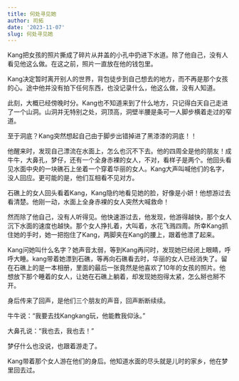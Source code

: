 ```yaml
---
title: 何处寻见她
author: 司拓
date: '2023-11-07'
slug: 何处寻见她
---
```


Kang把女孩的照片撕成了碎片从井盖的小孔中扔进下水道。除了他自己，没有人看见他这么做。在这之前，照片一直放在他的钱包里。

Kang决定暂时离开别人的世界，背包徒步到自己想去的地方，而不再是那个女孩的心。途中他并没有拍下任何东西，也没记录什么，他这么做，没有人知道。

此刻，大概已经傍晚时分。Kang也不知道来到了什么地方，只记得白天自己走进了一个山洞。山洞并无特别之处，洞顶高，洞壁半腰是条可一人脚步横着走过的窄道。

至于洞底？Kang突然想起自己由于脚步出错掉进了黑漆漆的洞底！！

他醒来时，发现自己漂流在水面上，怎么也沉不下去。他的四周全是他的朋友！成牛牛，大鼻孔，梦仔，还有一个全身赤裸的女人，不对，看样子是两个。他回头看见水面中央的一块礁石上坐着一个穿着华丽的女人。Kang大声叫喊他们的名字，没人回应。更可能的是，他们互相看不见对方。

石礁上的女人回头看着Kang，Kang隐约地看见她的脸，好像是小妍！他想游过去看清楚。他刚一动，水面上全身赤裸的女人突然大喊救命！

然而除了他自己，没有人听得见。他快速游过去，他发现，他游得越快，那个女人沉下水面的速度也越快。那个女人挣扎着，大叫着，水花飞溅四周。所幸Kang抓住她的手时，她一把抱住了Kang，两脚夹在Kang的腰上，跟着他漂了起来。

Kang问她叫什么名字？她声音太弱，等到Kang再问时，发现她已经闭上眼睛，呼呼大睡。kang带着她漂到石礁，等再向石礁看去时，华丽的女人已经消失了。留在石礁上的是一本相册，里面的最后一张竟然是他喜欢了10年的女孩的照片。他想放下那个睡着的女人，让她在石礁上躺着，却发现她抱得太紧，怎么掰也掰不开。

身后传来了回声，是他们三个朋友的声音，回声断断续续。

牛牛说：“我要去找Kangkang玩，他能教我仰泳。”

大鼻孔说：“我也去，我也去！”

梦仔什么也没说，也跟着游走了。

Kang带着那个女人游在他们的身后。他知道水面的尽头就是儿时的家乡，他在梦里回去过。



